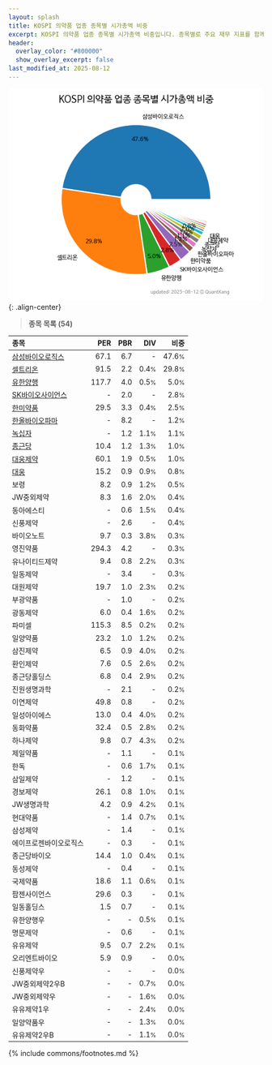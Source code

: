```yaml
---
layout: splash
title: KOSPI 의약품 업종 종목별 시가총액 비중
excerpt: KOSPI 의약품 업종 종목별 시가총액 비중입니다. 종목별로 주요 재무 지표를 함께 표시합니다.
header:
  overlay_color: "#800000"
  show_overlay_excerpt: false
last_modified_at: 2025-08-12
---
```



![KOSPI 의약품 업종 종목별 시가총액 비중](/stats/sector/images/kospi_업종_의약품_종목.png){: .align-center}


> **종목 목록 (54)**<a id="list"></a>

| **종목** | **PER** | **PBR** | **DIV** | **비중** |
| :------- | ------: | ------: | ------: | -------: |
| [삼성바이오로직스](/207940/) | 67.1 | 6.7 | - | 47.6<small>%</small> |
| [셀트리온](/068270/) | 91.5 | 2.2 | 0.4<small>%</small> | 29.8<small>%</small> |
| [유한양행](/000100/) | 117.7 | 4.0 | 0.5<small>%</small> | 5.0<small>%</small> |
| [SK바이오사이언스](/302440/) | - | 2.0 | - | 2.8<small>%</small> |
| [한미약품](/128940/) | 29.5 | 3.3 | 0.4<small>%</small> | 2.5<small>%</small> |
| [한올바이오파마](/009420/) | - | 8.2 | - | 1.2<small>%</small> |
| [녹십자](/006280/) | - | 1.2 | 1.1<small>%</small> | 1.1<small>%</small> |
| [종근당](/185750/) | 10.4 | 1.2 | 1.3<small>%</small> | 1.0<small>%</small> |
| [대웅제약](/069620/) | 60.1 | 1.9 | 0.5<small>%</small> | 1.0<small>%</small> |
| [대웅](/003090/) | 15.2 | 0.9 | 0.9<small>%</small> | 0.8<small>%</small> |
| 보령 | 8.2 | 0.9 | 1.2<small>%</small> | 0.5<small>%</small> |
| JW중외제약 | 8.3 | 1.6 | 2.0<small>%</small> | 0.4<small>%</small> |
| 동아에스티 | - | 0.6 | 1.5<small>%</small> | 0.4<small>%</small> |
| 신풍제약 | - | 2.6 | - | 0.4<small>%</small> |
| 바이오노트 | 9.7 | 0.3 | 3.8<small>%</small> | 0.3<small>%</small> |
| 영진약품 | 294.3 | 4.2 | - | 0.3<small>%</small> |
| 유나이티드제약 | 9.4 | 0.8 | 2.2<small>%</small> | 0.3<small>%</small> |
| 일동제약 | - | 3.4 | - | 0.3<small>%</small> |
| 대원제약 | 19.7 | 1.0 | 2.3<small>%</small> | 0.2<small>%</small> |
| 부광약품 | - | 1.0 | - | 0.2<small>%</small> |
| 광동제약 | 6.0 | 0.4 | 1.6<small>%</small> | 0.2<small>%</small> |
| 파미셀 | 115.3 | 8.5 | 0.2<small>%</small> | 0.2<small>%</small> |
| 일양약품 | 23.2 | 1.0 | 1.2<small>%</small> | 0.2<small>%</small> |
| 삼진제약 | 6.5 | 0.9 | 4.0<small>%</small> | 0.2<small>%</small> |
| 환인제약 | 7.6 | 0.5 | 2.6<small>%</small> | 0.2<small>%</small> |
| 종근당홀딩스 | 6.8 | 0.4 | 2.9<small>%</small> | 0.2<small>%</small> |
| 진원생명과학 | - | 2.1 | - | 0.2<small>%</small> |
| 이연제약 | 49.8 | 0.8 | - | 0.2<small>%</small> |
| 일성아이에스 | 13.0 | 0.4 | 4.0<small>%</small> | 0.2<small>%</small> |
| 동화약품 | 32.4 | 0.5 | 2.8<small>%</small> | 0.2<small>%</small> |
| 하나제약 | 9.8 | 0.7 | 4.3<small>%</small> | 0.2<small>%</small> |
| 제일약품 | - | 1.1 | - | 0.1<small>%</small> |
| 한독 | - | 0.6 | 1.7<small>%</small> | 0.1<small>%</small> |
| 삼일제약 | - | 1.2 | - | 0.1<small>%</small> |
| 경보제약 | 26.1 | 0.8 | 1.0<small>%</small> | 0.1<small>%</small> |
| JW생명과학 | 4.2 | 0.9 | 4.2<small>%</small> | 0.1<small>%</small> |
| 현대약품 | - | 1.4 | 0.7<small>%</small> | 0.1<small>%</small> |
| 삼성제약 | - | 1.4 | - | 0.1<small>%</small> |
| 에이프로젠바이오로직스 | - | 0.3 | - | 0.1<small>%</small> |
| 종근당바이오 | 14.4 | 1.0 | 0.4<small>%</small> | 0.1<small>%</small> |
| 동성제약 | - | 0.4 | - | 0.1<small>%</small> |
| 국제약품 | 18.6 | 1.1 | 0.6<small>%</small> | 0.1<small>%</small> |
| 팜젠사이언스 | 29.6 | 0.3 | - | 0.1<small>%</small> |
| 일동홀딩스 | 1.5 | 0.7 | - | 0.1<small>%</small> |
| 유한양행우 | - | - | 0.5<small>%</small> | 0.1<small>%</small> |
| 명문제약 | - | 0.6 | - | 0.1<small>%</small> |
| 유유제약 | 9.5 | 0.7 | 2.2<small>%</small> | 0.1<small>%</small> |
| 오리엔트바이오 | 5.9 | 0.9 | - | 0.0<small>%</small> |
| 신풍제약우 | - | - | - | 0.0<small>%</small> |
| JW중외제약2우B | - | - | 0.7<small>%</small> | 0.0<small>%</small> |
| JW중외제약우 | - | - | 1.6<small>%</small> | 0.0<small>%</small> |
| 유유제약1우 | - | - | 2.4<small>%</small> | 0.0<small>%</small> |
| 일양약품우 | - | - | 1.3<small>%</small> | 0.0<small>%</small> |
| 유유제약2우B | - | - | 1.1<small>%</small> | 0.0<small>%</small> |

{% include commons/footnotes.md %}